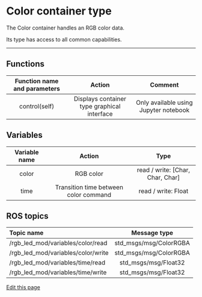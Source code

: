 # Color container type

The Color container handles an RGB color data.

Its type has access to all common capabilities.

----

## Functions

| **Function name and parameters** | **Action** | **Comment** |
|:---:|:---:|:---:|
| control(self) | Displays container type graphical interface | Only available using Jupyter notebook |

## Variables

| **Variable name** | **Action** | **Type** |
|:---:|:---:|:---:|
| color | RGB color | read / write: \[Char, Char, Char\] |
| time | Transition time between color command | read / write: Float |

## ROS topics
| **Topic name** | **Message type** |
|:----|:---:|
| /rgb_led_mod/variables/color/read | std_msgs/msg/ColorRGBA
| /rgb_led_mod/variables/color/write | std_msgs/msg/ColorRGBA
| /rgb_led_mod/variables/time/read | std_msgs/msg/Float32
| /rgb_led_mod/variables/time/write | std_msgs/msg/Float32

<div class="cust_edit_page"><a href="https://{{gh_path}}{{containers_path}}/color.md">Edit this page</a></div>
